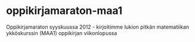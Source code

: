 oppikirjamaraton-maa1
=====================

Oppikirjamaraton syyskuussa 2012 - kirjoitimme lukion pitkän matematiikan ykköskurssin (MAA1) oppikirjan viikonlopussa
